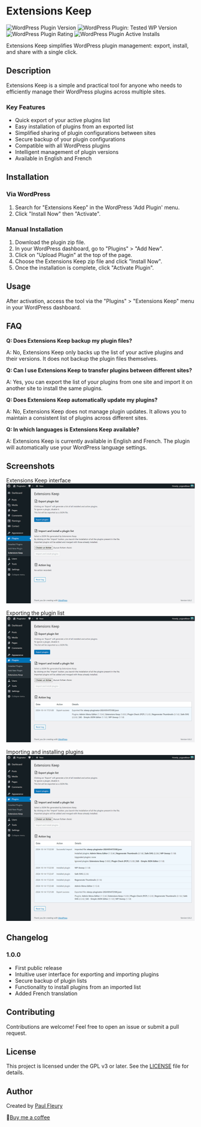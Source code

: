 # Extensions Keep

![WordPress Plugin Version](https://img.shields.io/wordpress/plugin/v/extensions-keep?style=flat-square)
![WordPress Plugin: Tested WP Version](https://img.shields.io/wordpress/plugin/tested/extensions-keep?style=flat-square)
![WordPress Plugin Rating](https://img.shields.io/wordpress/plugin/rating/extensions-keep?style=flat-square)
![WordPress Plugin Active Installs](https://img.shields.io/wordpress/plugin/installs/extensions-keep?style=flat-square)

Extensions Keep simplifies WordPress plugin management: export, install, and share with a single click.

## Description

Extensions Keep is a simple and practical tool for anyone who needs to efficiently manage their WordPress plugins across multiple sites.

### Key Features

- Quick export of your active plugins list
- Easy installation of plugins from an exported list
- Simplified sharing of plugin configurations between sites
- Secure backup of your plugin configurations
- Compatible with all WordPress plugins
- Intelligent management of plugin versions
- Available in English and French

## Installation

### Via WordPress

1. Search for "Extensions Keep" in the WordPress 'Add Plugin' menu.
2. Click "Install Now" then "Activate".

### Manual Installation

1. Download the plugin zip file.
2. In your WordPress dashboard, go to "Plugins" > "Add New".
3. Click on "Upload Plugin" at the top of the page.
4. Choose the Extensions Keep zip file and click "Install Now".
5. Once the installation is complete, click "Activate Plugin".

## Usage

After activation, access the tool via the "Plugins" > "Extensions Keep" menu in your WordPress dashboard.

## FAQ

**Q: Does Extensions Keep backup my plugin files?**

A: No, Extensions Keep only backs up the list of your active plugins and their versions. It does not backup the plugin files themselves.

**Q: Can I use Extensions Keep to transfer plugins between different sites?**

A: Yes, you can export the list of your plugins from one site and import it on another site to install the same plugins.

**Q: Does Extensions Keep automatically update my plugins?**

A: No, Extensions Keep does not manage plugin updates. It allows you to maintain a consistent list of plugins across different sites.

**Q: In which languages is Extensions Keep available?**

A: Extensions Keep is currently available in English and French. The plugin will automatically use your WordPress language settings.

## Screenshots

Extensions Keep interface
![Extensions Keep interface](assets/screenshot-1.png)

Exporting the plugin list
![Exporting the plugin list](assets/screenshot-2.png)

Importing and installing plugins
![Importing and installing plugins](assets/screenshot-3.png)

## Changelog

### 1.0.0
- First public release
- Intuitive user interface for exporting and importing plugins
- Secure backup of plugin lists
- Functionality to install plugins from an imported list
- Added French translation

## Contributing

Contributions are welcome! Feel free to open an issue or submit a pull request.

## License

This project is licensed under the GPL v3 or later. See the [LICENSE](https://www.gnu.org/licenses/gpl-3.0.html) file for details.

## Author

Created by [Paul Fleury](https://paulfleury.fr)

🥤[Buy me a coffee](buymeacoffee.com/paulfleury)

